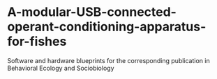 # A-modular-USB-connected-operant-conditioning-apparatus-for-fishes
Software and hardware blueprints for the corresponding publication in Behavioral Ecology and Sociobiology
